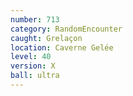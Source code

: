 ```yaml
---
number: 713
category: RandomEncounter
caught: Grelaçon
location: Caverne Gelée
level: 40
version: X
ball: ultra
---
```

